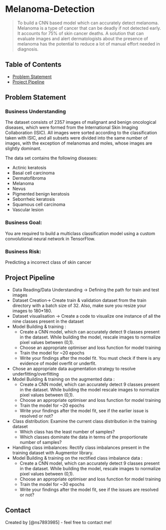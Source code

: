 # Melanoma-Detection
> To build a CNN based model which can accurately detect melanoma. Melanoma is a type of cancer that can be deadly if not detected early. It accounts for 75% of skin cancer deaths. A solution that can evaluate images and alert dermatologists about the presence of melanoma has the potential to reduce a lot of manual effort needed in diagnosis.


## Table of Contents
* [Problem Statement](#problem-statement)
* [Project Pipeline](#project-pipeline)

<!-- You can include any other section that is pertinent to your problem -->

## Problem Statement

### Business Understanding
The dataset consists of 2357 images of malignant and benign oncological diseases, which were formed from the International Skin Imaging Collaboration (ISIC). All images were sorted according to the classification taken with ISIC, and all subsets were divided into the same number of images, with the exception of melanomas and moles, whose images are slightly dominant.

The data set contains the following diseases:

- Actinic keratosis
- Basal cell carcinoma
- Dermatofibroma
- Melanoma
- Nevus
- Pigmented benign keratosis
- Seborrheic keratosis
- Squamous cell carcinoma
- Vascular lesion

### Business Goal:
You are required to build a multiclass classification model using a custom convolutional neural network in TensorFlow.

### Business Risk:
Predicting a incorrect class of skin cancer

## Project Pipeline

- Data Reading/Data Understanding → Defining the path for train and test images
- Dataset Creation→ Create train & validation dataset from the train directory with a batch size of 32. Also, make sure you resize your images to 180*180.
- Dataset visualisation → Create a code to visualize one instance of all the nine classes present in the dataset
- Model Building & training :
    - Create a CNN model, which can accurately detect 9 classes present in the dataset. While building the model, rescale images to normalize pixel values between (0,1).
    - Choose an appropriate optimiser and loss function for model training
    - Train the model for ~20 epochs
    - Write your findings after the model fit. You must check if there is any evidence of model overfit or underfit.
- Chose an appropriate data augmentation strategy to resolve underfitting/overfitting
- Model Building & training on the augmented data :
    - Create a CNN model, which can accurately detect 9 classes present in the dataset. While building the model rescale images to normalize pixel values between (0,1).
    - Choose an appropriate optimiser and loss function for model training
    - Train the model for ~20 epochs
    - Write your findings after the model fit, see if the earlier issue is resolved or not?
- Class distribution: Examine the current class distribution in the training dataset
    - Which class has the least number of samples?
    - Which classes dominate the data in terms of the proportionate number of samples?
- Handling class imbalances: Rectify class imbalances present in the training dataset with Augmentor library.
- Model Building & training on the rectified class imbalance data :
    - Create a CNN model, which can accurately detect 9 classes present in the dataset. While building the model, rescale images to normalize pixel values between (0,1).
    - Choose an appropriate optimiser and loss function for model training
    - Train the model for ~30 epochs
    - Write your findings after the model fit, see if the issues are resolved or not?


## Contact
Created by [@ns7893985] - feel free to contact me!